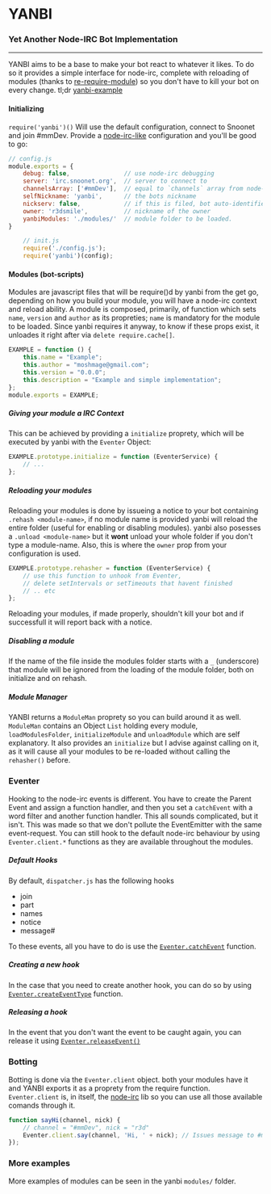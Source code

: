 # YANBI
### Yet Another Node-IRC Bot Implementation
---
YANBI aims to be a base to make your bot react to whatever it likes. To do so it provides a simple interface for node-irc, complete with reloading of modules (thanks to [re-require-module](https://www.npmjs.com/package/re-require-module)) so you don't have to kill your bot on every change.
tl;dr [yanbi-example](https://github.com/moshmage/yanbi-example)


#### Initializing
`require('yanbi')()` Will use the default configuration, connect to Snoonet and join #mmDev. Provide a [node-irc-like](https://node-irc.readthedocs.io/en/latest/API.html#client) configuration and you'll be good to go:

```js
// config.js
module.exports = {
    debug: false,               // use node-irc debugging
    server: 'irc.snoonet.org',  // server to connect to
    channelsArray: ['#mmDev'],  // equal to `channels` array from node-irc
    selfNickname: 'yanbi',      // the bots nickname
    nickserv: false,            // if this is filed, bot auto-identifies with the given string
    owner: 'r3dsmile',          // nickname of the owner
    yanbiModules: './modules/'  // module folder to be loaded.
}
```
```js
    // init.js
    require('./config.js');
    require('yanbi')(config);
```


#### Modules (bot-scripts)
Modules are javascript files that will be require()d by yanbi from the get go, depending on how you build your module, you will have a node-irc context and reload ability.
A module is composed, primarily, of function which sets `name`, `version` and `author` as its propreties; `name` is mandatory for the module to be loaded. Since yanbi requires it anyway, to know if these props exist, it unloades it right after via `delete require.cache[]`.

```js
EXAMPLE = function () {
    this.name = "Example";
    this.author = "moshmage@gmail.com";
    this.version = "0.0.0";
    this.description = "Example and simple implementation";
};
module.exports = EXAMPLE;
```

##### Giving your module a IRC Context
This can be achieved by providing a `initialize` proprety, which will be executed by yanbi with the `Eventer` Object:
```js
EXAMPLE.prototype.initialize = function (EventerService) {
    // ...
};
```
##### Reloading your modules
Reloading your modules is done by issueing a notice to your bot containing `.rehash <module-name>`, if no module name is provided yanbi will reload the entire folder (useful for enabling or disabling modules). yanbi also posesses a `.unload <module-name>` but it **wont** unload your whole folder if you don't type a module-name. Also, this is where the `owner` prop from your configuration is used.

```js
EXAMPLE.prototype.rehasher = function (EventerService) {
    // use this function to unhook from Eventer,
    // delete setIntervals or setTimeouts that havent finished
    // .. etc
};
```
Reloading your modules, if made properly, shouldn't kill your bot and if successfull it will report back with a notice.

##### Disabling a module
If the name of the file inside the modules folder starts with a `_` (underscore) that module will be ignored from the loading of the module folder, both on initialize and on rehash.

##### Module Manager
YANBI returns a `ModuleMan` proprety so you can build around it as well.
`ModuleMan` contains an Object `List` holding every module, `loadModulesFolder`, `initializeModule` and `unloadModule` which are self explanatory. It also provides an `initialize` but I advise against calling on it, as it will cause all your modules to be re-loaded without calling the `rehasher()` before.

### Eventer

Hooking to the node-irc events is different. You have to create the Parent Event and assign a function handler, and then you set a `catchEvent` with a word filter and another function handler. This all sounds complicated, but it isn't. This was made so that we don't pollute the EventEmitter with the same event-request. You can still hook to the default node-irc behaviour by using `Eventer.client.*` functions as they are available throughout the modules.

##### Default Hooks
By default, `dispatcher.js` has the following hooks
- join
- part
- names
- notice
- message#

To these events, all you have to do is use the [`Eventer.catchEvent`](https://github.com/moshmage/irc-slap-bot/blob/master/eventer.js#L54) function.

##### Creating a new hook
In the case that you need to create another hook, you can do so by using [`Eventer.createEventType`](https://github.com/moshmage/irc-slap-bot/blob/master/eventer.js#L34) function.

##### Releasing a hook
In the event that you don't want the event to be caught again, you can release it using [`Eventer.releaseEvent()`](https://github.com/moshmage/irc-slap-bot/blob/master/eventer.js#L78)



### Botting
Botting is done via the `Eventer.client` object. both your modules have it and YANBI exports it as a proprety from the require function. `Eventer.client` is, in itself, the [node-irc](https://node-irc.readthedocs.io/en/latest/API.html#Client.join) lib so you can use all those available comands through it.

```js
function sayHi(channel, nick) {
    // channel = "#mmDev", nick = "r3d"
    Eventer.client.say(channel, 'Hi, ' + nick); // Issues message to #mmDev saying "Hi, r3d"
});
```

### More examples
More examples of modules can be seen in the yanbi `modules/` folder.

